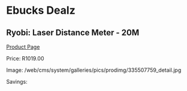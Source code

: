 
# Ebucks Dealz
## Ryobi: Laser Distance Meter - 20M
[Product Page](https://www.ebucks.com/web/shop/productSelected.do?prodId=335507759&catId=1234935127)

Price: R1019.00

Image: /web/cms/system/galleries/pics/prodimg/335507759_detail.jpg

Savings: 


	